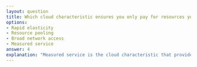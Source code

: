 ```yaml
---
layout: question
title: Which cloud characteristic ensures you only pay for resources you use?
options:
- Rapid elasticity
- Resource pooling
- Broad network access
- Measured service
answer: 4
explanation: "Measured service is the cloud characteristic that provides transparency and control over resource usage, enabling pay-as-you-go pricing models where you only pay for what you consume."
---
```


